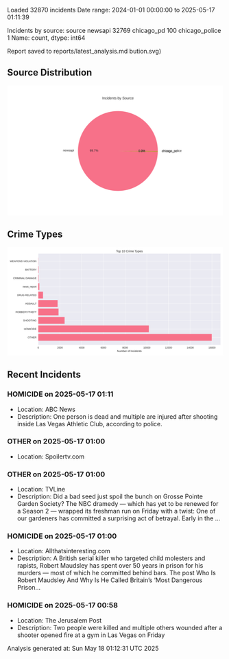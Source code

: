 
Loaded 32870 incidents
Date range: 2024-01-01 00:00:00 to 2025-05-17 01:11:39

Incidents by source:
source
newsapi           32769
chicago_pd          100
chicago_police        1
Name: count, dtype: int64

Report saved to reports/latest_analysis.md
bution.svg)

## Source Distribution
![Source Distribution](images/source_distribution.svg)

## Crime Types
![Crime Types](images/crime_types.svg)

## Recent Incidents

### HOMICIDE on 2025-05-17 01:11
- Location: ABC News
- Description: One person is dead and multiple are injured after shooting inside Las Vegas Athletic Club, according to police.


### OTHER on 2025-05-17 01:00
- Location: Spoilertv.com


### OTHER on 2025-05-17 01:00
- Location: TVLine
- Description: Did a bad seed just spoil the bunch on Grosse Pointe Garden Society? The NBC dramedy — which has yet to be renewed for a Season 2 — wrapped its freshman run on Friday with a twist: One of our gardeners has committed a surprising act of betrayal. Early in the …


### HOMICIDE on 2025-05-17 01:00
- Location: Allthatsinteresting.com
- Description: A British serial killer who targeted child molesters and rapists, Robert Maudsley has spent over 50 years in prison for his murders — most of which he committed behind bars.
The post Who Is Robert Maudsley And Why Is He Called Britain’s ‘Most Dangerous Prison…


### HOMICIDE on 2025-05-17 00:58
- Location: The Jerusalem Post
- Description: Two people were killed and multiple others wounded after a shooter opened fire at a gym in Las Vegas on Friday

Analysis generated at: Sun May 18 01:12:31 UTC 2025

